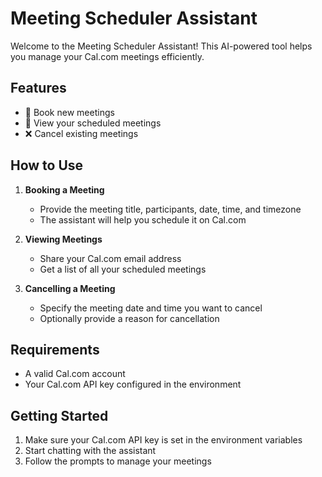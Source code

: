 # Meeting Scheduler Assistant

Welcome to the Meeting Scheduler Assistant! This AI-powered tool helps you manage your Cal.com meetings efficiently.

## Features

- 📅 Book new meetings
- 👀 View your scheduled meetings
- ❌ Cancel existing meetings

## How to Use

1. **Booking a Meeting**
   - Provide the meeting title, participants, date, time, and timezone
   - The assistant will help you schedule it on Cal.com

2. **Viewing Meetings**
   - Share your Cal.com email address
   - Get a list of all your scheduled meetings

3. **Cancelling a Meeting**
   - Specify the meeting date and time you want to cancel
   - Optionally provide a reason for cancellation

## Requirements

- A valid Cal.com account
- Your Cal.com API key configured in the environment

## Getting Started

1. Make sure your Cal.com API key is set in the environment variables
2. Start chatting with the assistant
3. Follow the prompts to manage your meetings 